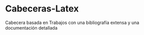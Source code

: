 # Cabeceras-Latex

Cabecera basada en Trabajos con una bibliografía extensa y una documentación detallada
